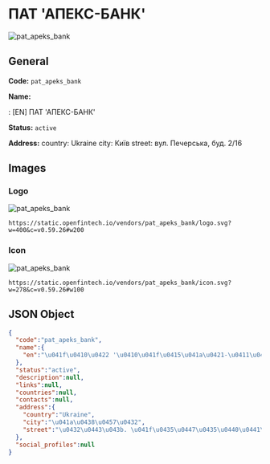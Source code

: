 
# ПАТ 'АПЕКС-БАНК' 
![pat_apeks_bank](https://static.openfintech.io/vendors/pat_apeks_bank/logo.svg?w=400&c=v0.59.26#w200)  

## General 
 
**Code:** `pat_apeks_bank` 
 
**Name:** 
 
:	[EN] ПАТ 'АПЕКС-БАНК' 
 
**Status:** `active` 
 
**Address:** 
country: Ukraine 
city: Київ 
street: вул. Печерська, буд. 2/16 

## Images 

### Logo 
 
![pat_apeks_bank](https://static.openfintech.io/vendors/pat_apeks_bank/logo.svg?w=400&c=v0.59.26#w200)  

```
https://static.openfintech.io/vendors/pat_apeks_bank/logo.svg?w=400&c=v0.59.26#w200
```  

### Icon 
 
![pat_apeks_bank](https://static.openfintech.io/vendors/pat_apeks_bank/icon.svg?w=278&c=v0.59.26#w100)  

```
https://static.openfintech.io/vendors/pat_apeks_bank/icon.svg?w=278&c=v0.59.26#w100
```  

## JSON Object 

```json
{
  "code":"pat_apeks_bank",
  "name":{
    "en":"\u041f\u0410\u0422 '\u0410\u041f\u0415\u041a\u0421-\u0411\u0410\u041d\u041a'"
  },
  "status":"active",
  "description":null,
  "links":null,
  "countries":null,
  "contacts":null,
  "address":{
    "country":"Ukraine",
    "city":"\u041a\u0438\u0457\u0432",
    "street":"\u0432\u0443\u043b. \u041f\u0435\u0447\u0435\u0440\u0441\u044c\u043a\u0430, \u0431\u0443\u0434. 2\/16"
  },
  "social_profiles":null
}
```  
